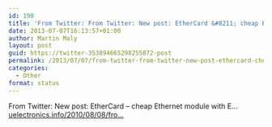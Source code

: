 ```yaml
---
id: 190
title: 'From Twitter: From Twitter: New post: EtherCard &#8211; cheap Ethernet&#8230;'
date: 2013-07-07T16:13:57+01:00
author: Martin Maly
layout: post
guid: https://twitter-353894665298255872-post
permalink: /2013/07/07/from-twitter-from-twitter-new-post-ethercard-cheap-ethernet/
categories:
  - Other
format: status
---
```

From Twitter: New post: EtherCard &#8211; cheap Ethernet module with E&#8230; [uelectronics.info/2010/08/08/fro…](https://www.uelectronics.info/2010/08/08/from-twitter-new-post-ethercard-cheap-ethernet-module-with-e/)